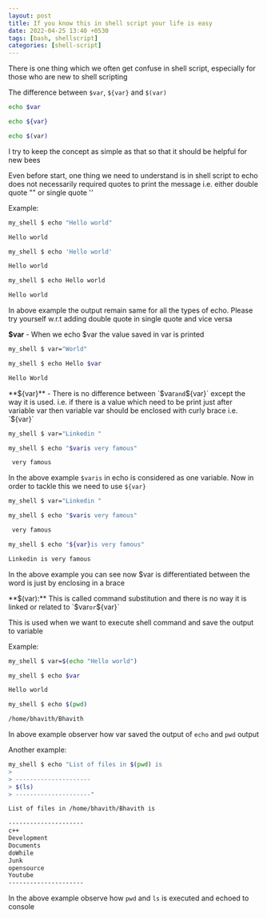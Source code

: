 ```yaml
---
layout: post
title: If you know this in shell script your life is easy
date: 2022-04-25 13:40 +0530
tags: [bash, shellscript]
categories: [shell-script]
---
```


There is one thing which we often get confuse in shell script, especially for those who are new to shell scripting

The difference between `$var`, `${var}` and `$(var)`

```bash
echo $var

echo ${var}

echo $(var)
```
I try to keep the concept as simple as that so that it should be helpful for new bees

Even before start, one thing we need to understand is in shell script to echo does not necessarily required quotes to print the message i.e. either double quote "" or single quote ''

Example:

```bash
my_shell $ echo "Hello world"

Hello world

my_shell $ echo 'Hello world'

Hello world

my_shell $ echo Hello world

Hello world
```
In above example the output remain same for all the types of echo. Please try yourself w.r.t adding double quote in single quote and vice versa

**$var** - When we echo $var the value saved in var is printed

```bash
my_shell $ var="World"

my_shell $ echo Hello $var

Hello World
```
**${var}** - There is no difference between `$var` and `${var}` except the way it is used. i.e. if there is a value which need to be print just after variable var then variable var should be enclosed with curly brace i.e. `${var}`

```bash
my_shell $ var="Linkedin "

my_shell $ echo "$varis very famous"

 very famous
```
In the above example `$varis` in echo is considered as one variable. Now in order to tackle this we need to use `${var}`

```bash
my_shell $ var="Linkedin "

my_shell $ echo "$varis very famous"

 very famous

my_shell $ echo "${var}is very famous"

Linkedin is very famous

```
In the above example you can see now $var is differentiated between the word is just by enclosing in a brace

**$(var):** This is called command substitution and there is no way it is linked or related to `$var` or `${var}`

This is used when we want to execute shell command and save the output to variable

Example:

```bash
my_shell $ var=$(echo "Hello world")

my_shell $ echo $var

Hello world

my_shell $ echo $(pwd)

/home/bhavith/Bhavith

```
In above example observer how var saved the output of `echo` and `pwd` output

Another example:

```bash
my_shell $ echo "List of files in $(pwd) is
>
> ---------------------
> $(ls)
> ---------------------"

List of files in /home/bhavith/Bhavith is

---------------------
c++
Development
Documents
doWhile
Junk
opensource
Youtube
---------------------
```
In the above example observe how `pwd` and `ls` is executed and echoed to console